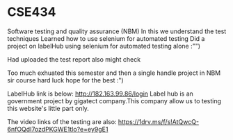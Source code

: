 # CSE434
Software testing and quality assurance (NBM)
In this we understand the test techniques
Learned how to use selenium for automated testing
Did a project on labelHub using selenium for automated testing alone :"")

Had uploaded the test report also might check

Too much exhuated this semester and then a single handle project in NBM sir course hard luck hope for the best :")

LabelHub link is below:
http://182.163.99.86/login
Label hub is an government project by gigatect company.This company allow us to testing this website's little part only.

The video links of the testing are also:
https://1drv.ms/f/s!AtQwcQ-6nfOQdI7ozdPKGWE1tlo?e=ey9gE1
